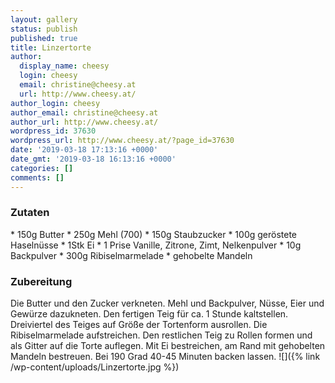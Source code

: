 ```yaml
---
layout: gallery
status: publish
published: true
title: Linzertorte
author:
  display_name: cheesy
  login: cheesy
  email: christine@cheesy.at
  url: http://www.cheesy.at/
author_login: cheesy
author_email: christine@cheesy.at
author_url: http://www.cheesy.at/
wordpress_id: 37630
wordpress_url: http://www.cheesy.at/?page_id=37630
date: '2019-03-18 17:13:16 +0000'
date_gmt: '2019-03-18 16:13:16 +0000'
categories: []
comments: []
---
```

### Zutaten
\* 150g Butter
\* 250g Mehl (700)
\* 150g Staubzucker
\* 100g geröstete Haselnüsse
\* 1Stk Ei
\* 1 Prise Vanille, Zitrone, Zimt, Nelkenpulver
\* 10g Backpulver
\* 300g Ribiselmarmelade
\* gehobelte Mandeln
### Zubereitung
Die Butter und den Zucker verkneten. Mehl und Backpulver, Nüsse, Eier und Gewürze dazukneten. Den fertigen Teig für ca. 1 Stunde kaltstellen.
Dreiviertel des Teiges auf Größe der Tortenform ausrollen. Die Ribiselmarmelade aufstreichen. Den restlichen Teig zu Rollen formen und als Gitter auf die Torte auflegen. Mit Ei bestreichen, am Rand mit gehobelten Mandeln bestreuen.
Bei 190 Grad 40-45 Minuten backen lassen.
![]({% link /wp-content/uploads/Linzertorte.jpg %})
